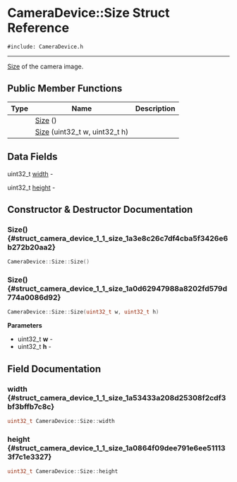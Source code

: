 # CameraDevice::Size Struct Reference
`#include: CameraDevice.h`

----


[Size](struct_camera_device_1_1_size.md) of the camera image. 


## Public Member Functions


Type | Name | Description
---: | --- | ---
&nbsp; | [Size](#struct_camera_device_1_1_size_1a3e8c26c7df4cba5f3426e6b272b20aa2) () |
&nbsp; | [Size](#struct_camera_device_1_1_size_1a0d62947988a8202fd579d774a0086d92) (uint32_t w, uint32_t h) |

## Data Fields


uint32_t [width](#struct_camera_device_1_1_size_1a53433a208d25308f2cdf3bf3bffb7c8c)  -

uint32_t [height](#struct_camera_device_1_1_size_1a0864f09dee791e6ee511133f7c1e3327)  -


## Constructor & Destructor Documentation


### Size() {#struct_camera_device_1_1_size_1a3e8c26c7df4cba5f3426e6b272b20aa2}
```cpp
CameraDevice::Size::Size()
```


### Size() {#struct_camera_device_1_1_size_1a0d62947988a8202fd579d774a0086d92}
```cpp
CameraDevice::Size::Size(uint32_t w, uint32_t h)
```


**Parameters**

* uint32_t **w** - 
* uint32_t **h** - 

## Field Documentation


### width {#struct_camera_device_1_1_size_1a53433a208d25308f2cdf3bf3bffb7c8c}

```cpp
uint32_t CameraDevice::Size::width
```


### height {#struct_camera_device_1_1_size_1a0864f09dee791e6ee511133f7c1e3327}

```cpp
uint32_t CameraDevice::Size::height
```


